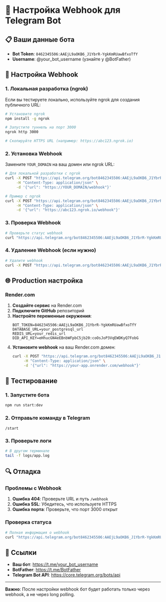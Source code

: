 # 🔗 Настройка Webhook для Telegram Bot

## 📋 Ваши данные бота

- **Bot Token**: `8462345506:AAEjL9aOKB6_J1YbrR-YgkKmRUawBfxoTfY`
- **Username**: @your_bot_username (узнайте у @BotFather)

## 🚀 Настройка Webhook

### 1. Локальная разработка (ngrok)

Если вы тестируете локально, используйте ngrok для создания публичного URL:

```bash
# Установите ngrok
npm install -g ngrok

# Запустите туннель на порт 3000
ngrok http 3000

# Скопируйте HTTPS URL (например: https://abc123.ngrok.io)
```

### 2. Установка Webhook

Замените `YOUR_DOMAIN` на ваш домен или ngrok URL:

```bash
# Для локальной разработки с ngrok
curl -X POST "https://api.telegram.org/bot8462345506:AAEjL9aOKB6_J1YbrR-YgkKmRUawBfxoTfY/setWebhook" \
     -H "Content-Type: application/json" \
     -d '{"url": "https://YOUR_DOMAIN/webhook"}'

# Пример с ngrok
curl -X POST "https://api.telegram.org/bot8462345506:AAEjL9aOKB6_J1YbrR-YgkKmRUawBfxoTfY/setWebhook" \
     -H "Content-Type: application/json" \
     -d '{"url": "https://abc123.ngrok.io/webhook"}'
```

### 3. Проверка Webhook

```bash
# Проверьте статус webhook
curl "https://api.telegram.org/bot8462345506:AAEjL9aOKB6_J1YbrR-YgkKmRUawBfxoTfY/getWebhookInfo"
```

### 4. Удаление Webhook (если нужно)

```bash
# Удалите webhook
curl -X POST "https://api.telegram.org/bot8462345506:AAEjL9aOKB6_J1YbrR-YgkKmRUawBfxoTfY/deleteWebhook"
```

## 🌐 Production настройка

### Render.com

1. **Создайте сервис** на Render.com
2. **Подключите GitHub** репозиторий
3. **Настройте переменные окружения**:
   ```
   BOT_TOKEN=8462345506:AAEjL9aOKB6_J1YbrR-YgkKmRUawBfxoTfY
   DATABASE_URL=your_postgresql_url
   REDIS_URL=your_redis_url
   DID_API_KEY=eHhucGN4eEBnbWFpbC5jb20:coOsJoP3VqEWDKyQ7FobG
   ```
4. **Установите webhook** на ваш Render.com домен:
   ```bash
   curl -X POST "https://api.telegram.org/bot8462345506:AAEjL9aOKB6_J1YbrR-YgkKmRUawBfxoTfY/setWebhook" \
        -H "Content-Type: application/json" \
        -d '{"url": "https://your-app.onrender.com/webhook"}'
   ```

## 🧪 Тестирование

### 1. Запустите бота
```bash
npm run start:dev
```

### 2. Отправьте команду в Telegram
```
/start
```

### 3. Проверьте логи
```bash
# В другом терминале
tail -f logs/app.log
```

## 🔍 Отладка

### Проблемы с Webhook

1. **Ошибка 404**: Проверьте URL и путь `/webhook`
2. **Ошибка SSL**: Убедитесь, что используете HTTPS
3. **Ошибка порта**: Проверьте, что порт 3000 открыт

### Проверка статуса

```bash
# Полная информация о webhook
curl "https://api.telegram.org/bot8462345506:AAEjL9aOKB6_J1YbrR-YgkKmRUawBfxoTfY/getWebhookInfo" | jq
```

## 📱 Ссылки

- **Ваш бот**: https://t.me/your_bot_username
- **BotFather**: https://t.me/BotFather
- **Telegram Bot API**: https://core.telegram.org/bots/api

---

**Важно**: После настройки webhook бот будет работать только через webhook, а не через long polling.
